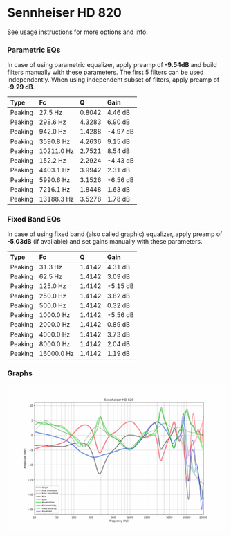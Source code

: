 # Sennheiser HD 820
See [usage instructions](https://github.com/jaakkopasanen/AutoEq#usage) for more options and info.

### Parametric EQs
In case of using parametric equalizer, apply preamp of **-9.54dB** and build filters manually
with these parameters. The first 5 filters can be used independently.
When using independent subset of filters, apply preamp of **-9.29 dB**.

| Type    | Fc         |      Q | Gain     |
|:--------|:-----------|:-------|:---------|
| Peaking | 27.5 Hz    | 0.8042 | 4.46 dB  |
| Peaking | 298.6 Hz   | 4.3283 | 6.90 dB  |
| Peaking | 942.0 Hz   | 1.4288 | -4.97 dB |
| Peaking | 3590.8 Hz  | 4.2636 | 9.15 dB  |
| Peaking | 10211.0 Hz | 2.7521 | 8.54 dB  |
| Peaking | 152.2 Hz   | 2.2924 | -4.43 dB |
| Peaking | 4403.1 Hz  | 3.9942 | 2.31 dB  |
| Peaking | 5990.6 Hz  | 3.1526 | -6.56 dB |
| Peaking | 7216.1 Hz  | 1.8448 | 1.63 dB  |
| Peaking | 13188.3 Hz | 3.5278 | 1.78 dB  |

### Fixed Band EQs
In case of using fixed band (also called graphic) equalizer, apply preamp of **-5.03dB**
(if available) and set gains manually with these parameters.

| Type    | Fc         |      Q | Gain     |
|:--------|:-----------|:-------|:---------|
| Peaking | 31.3 Hz    | 1.4142 | 4.31 dB  |
| Peaking | 62.5 Hz    | 1.4142 | 3.09 dB  |
| Peaking | 125.0 Hz   | 1.4142 | -5.15 dB |
| Peaking | 250.0 Hz   | 1.4142 | 3.82 dB  |
| Peaking | 500.0 Hz   | 1.4142 | 0.32 dB  |
| Peaking | 1000.0 Hz  | 1.4142 | -5.56 dB |
| Peaking | 2000.0 Hz  | 1.4142 | 0.89 dB  |
| Peaking | 4000.0 Hz  | 1.4142 | 3.73 dB  |
| Peaking | 8000.0 Hz  | 1.4142 | 2.04 dB  |
| Peaking | 16000.0 Hz | 1.4142 | 1.19 dB  |

### Graphs
![](./Sennheiser%20HD%20820.png)